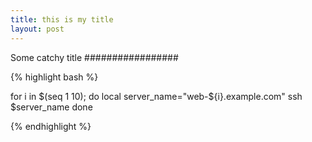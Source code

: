 ```yaml
---
title: this is my title
layout: post
---
```


Some catchy title
#################

{% highlight bash %}

for i in $(seq 1 10); do
  local server_name="web-${i}.example.com"
  ssh $server_name
done

{% endhighlight %}
